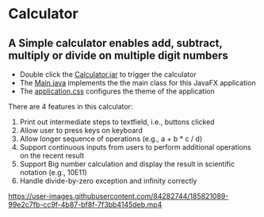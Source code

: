 # Calculator
## A Simple calculator enables **add**, **subtract**, **multiply** or **divide** on multiple digit numbers
* Double click the [Calculator.jar](Calculator.jar) to trigger the calculator
* The [Main.java](src/application/Main.java) implements the the main class for this JavaFX application 
* The [application.css](src/application/application.css) configures the theme of the application

There are 4 features in this calculator:

1) Print out intermediate steps to textfield, i.e., buttons clicked
2) Allow user to press keys on keyboard 
3) Allow longer sequence of operations (e.g., a + b * c / d) 
4) Support continuous inputs from users to perform additional operations on the recent result
5) Support Big number calculation and display the result in scientific notation (e.g., 10E11)
6) Handle divide-by-zero exception and infinity correctly











https://user-images.githubusercontent.com/84282744/185821089-99e2c7fb-cc9f-4b87-bf8f-7f3bb4145deb.mp4


